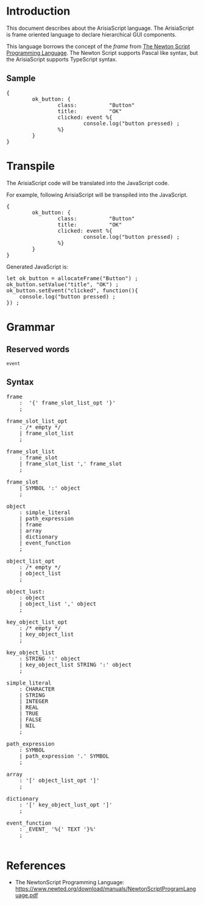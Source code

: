 # Introduction

This document describes about the ArisiaScript language.
The ArisiaScript is frame oriented language to declare hierarchical GUI components.

This language borrows the concept of the *frame* from [The Newton Script Programming Language](https://www.newted.org/download/manuals/NewtonScriptProgramLanguage.pdf). The Newton Script supports Pascal like syntax, but the ArisiaScript supports TypeScript syntax.

## Sample
<pre>
{
        ok_button: {
                class:          "Button"
                title:          "OK"
                clicked: event %{
                        console.log("button pressed) ;
                %}
        }
}
</pre>


# Transpile 

The ArisiaScript code will be translated into the JavaScript code.

For example, following ArisiaScript will be transpiled into the JavaScript.
<pre>
{
        ok_button: {
                class:          "Button"
                title:          "OK"
                clicked: event %{
                        console.log("button pressed) ;
                %}
        }
}
</pre>

Generated JavaScript is:
<pre>
let ok_button = allocateFrame("Button") ;
ok_button.setValue("title", "OK") ;
ok_button.setEvent("clicked", function(){
	console.log("button pressed) ;
}) ;
</pre>


# Grammar

## Reserved words
<code>event</code>

## Syntax

<pre>
frame
    :  '{' frame_slot_list_opt '}'
    ;

frame_slot_list_opt
    : /* empty */
    | frame_slot_list
    ;

frame_slot_list
    : frame_slot
    | frame_slot_list ',' frame_slot
    ;

frame_slot
    | SYMBOL ':' object
    ;

object
    : simple_literal
    | path_expression
    | frame
    | array
    | dictionary
    | event_function
    ;

object_list_opt
    : /* empty */
    | object_list
    ;

object_lust:
    : object
    | object_list ',' object
    ;

key_object_list_opt
    : /* empty */
    | key_object_list
    ;

key_object_list
    : STRING ':' object
    | key_object_list STRING ':' object
    ;

simple_literal
    : CHARACTER
    | STRING
    | INTEGER
    | REAL
    | TRUE
    | FALSE
    | NIL
    ;

path_expression
    : SYMBOL
    | path_expression '.' SYMBOL
    ;

array
    : '[' object_list_opt ']'
    ;

dictionary
    : '[' key_object_lust_opt ']'
    ;

event_function
    : _EVENT_ '%{' TEXT '}%'
    ;

</pre>


# References

* The NewtonScript Programming Language: https://www.newted.org/download/manuals/NewtonScriptProgramLanguage.pdf



